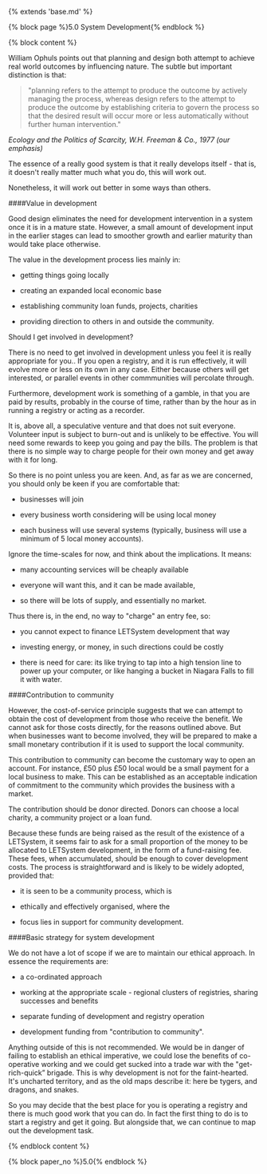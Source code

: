 {% extends 'base.md' %}

{% block page %}5.0 System Development{% endblock %}

{% block content %}

William Ophuls points out that planning and design both attempt to
achieve real world outcomes by influencing nature. The subtle but
important distinction is that:

> "planning refers to the attempt to produce the outcome by
>actively managing the process, whereas design refers to the
>attempt to produce the outcome by establishing criteria to
>govern the process so that the desired result will occur
>more or less automatically without further human
>intervention."

_Ecology and the Politics of Scarcity, W.H. Freeman & Co.,
1977 (our emphasis)_

The essence of a really good system is that it really develops itself - that
is, it doesn't really matter much what you do, this will work out.

Nonetheless, it will work out better in some ways than others.

####Value in development

Good design eliminates the need for development intervention in a system
once it is in a mature state. However, a small amount of development input
in the earlier stages can lead to smoother growth and earlier maturity than
would take place otherwise.

The value in the development process lies mainly in:

* getting things going locally

* creating an expanded local economic base

* establishing community loan funds, projects, charities

* providing direction to others in and outside the community.

Should I get involved in development?

There is no need to get involved in development unless you feel it is really
appropriate for you.. If you open a registry, and it is run effectively, it will
evolve more or less on its own in any case. Either because others will get
interested, or parallel events in other commmunities will percolate through.

Furthermore, development work is something of a gamble, in that you are
paid by results, probably in the course of time, rather than by the hour as
in running a registry or acting as a recorder.

It is, above all, a speculative venture and that does not suit everyone.
Volunteer input is subject to burn-out and is unlikely to be effective. You
will need some rewards to keep you going and pay the bills. The problem
is that there is no simple way to charge people for their own money and
get away with it for long.

So there is no point unless you are keen. And, as far as we are concerned,
you should only be keen if you are comfortable that:

* businesses will join

* every business worth considering will be using local money

* each business will use several systems (typically, business will use a
minimum of 5 local money accounts).

Ignore the time-scales for now, and think about the implications. It means:

* many accounting services will be cheaply available

* everyone will want this, and it can be made available,

* so there will be lots of supply, and essentially no market.

Thus there is, in the end, no way to "charge" an entry fee, so:

* you cannot expect to finance LETSystem development that way

* investing energy, or money, in such directions could be costly

* there is need for care: its like trying to tap into a high tension line to
power up your computer, or like hanging a bucket in Niagara Falls to
fill it with water.

####Contribution to community

However, the cost-of-service principle suggests that we can attempt to
obtain the cost of development from those who receive the benefit. We
cannot ask for those costs directly, for the reasons outlined above. But
when businesses want to become involved, they will be prepared to make
a small monetary contribution if it is used to support the local community.

This contribution to community can become the customary way to open an
account. For instance, £50 plus £50 local would be a small payment for a
local business to make. This can be established as an acceptable indication
of commitment to the community which provides the business with a
market.

The contribution should be donor directed. Donors can choose a local
charity, a community project or a loan fund.

Because these funds are being raised as the result of the existence of a
LETSystem, it seems fair to ask for a small proportion of the money to be
allocated to LETSystem development, in the form of a fund-raising fee.
These fees, when accumulated, should be enough to cover development
costs. The process is straightforward and is likely to be widely adopted,
provided that:

* it is seen to be a community process, which is

* ethically and effectively organised, where the

* focus lies in support for community development.

####Basic strategy for system development

We do not have a lot of scope if we are to maintain our ethical approach.
In essence the requirements are:

* a co-ordinated approach

* working at the appropriate scale - regional clusters of registries, sharing
successes and benefits

* separate funding of development and registry operation

* development funding from "contribution to community".

Anything outside of this is not recommended. We would be in danger of
failing to establish an ethical imperative, we could lose the benefits of co-
operative working and we could get sucked into a trade war with the "get-
rich-quick” brigade. This is why development is not for the faint-hearted.
It's uncharted territory, and as the old maps describe it: here be tygers, and
dragons, and snakes.

So you may decide that the best place for you is operating a registry and
there is much good work that you can do. In fact the first thing to do is to
start a registry and get it going. But alongside that, we can continue to map
out the development task.

{% endblock content %}

{% block paper_no %}5.0{% endblock %}
